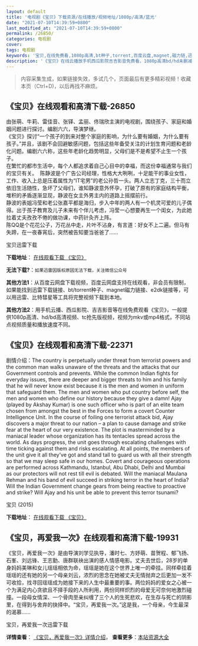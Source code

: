 ```yaml
---
layout: default
title: '电视剧《宝贝》下载资源/在线播放/视频地址/1080p/高清/蓝光'
date: "2021-07-10T14:39:59+0800"
last_modified_at: "2021-07-10T14:39:59+0800"
permalink: /26850/
categories: 电视剧
cover:
tags: 电视剧
keywords: '宝贝,在线免费看,1080p高清,bt种子,torrent,百度云盘,magnet,磁力链,迅雷下载资源'
description: '《宝贝》在线云播放手机西瓜影院吉吉影音免费看，1080p高清bd/hd未删减完整版和tc抢先枪版，mkv/mp4格式，附带bt/torrent种子、magnet/磁力链、百度云盘、网盘资源迅雷下载链接'
---
```


>内容采集生成，如果链接失效，多试几个，页面最后有更多精彩视频！收藏本页（Ctrl+D)，以后再找不麻烦。


## 《宝贝》在线观看和高清下载-26850

由张萌、牛莉、雷佳音、张铎、孟丽、佟瑞欣主演的电视剧，围绕孩子、家庭和婚姻问题进行探讨。编剧六六，导演梦继。<br />《宝贝》探讨&ldquo;一个孩子的到来对整个家庭的影响，为什么要有婚姻，为什么要有孩子。&rdquo;并且，该剧不会回避敏感问题，包括这些年备受关注的计划生育问题和老龄化问题。编剧六六称，这些年老龄化趋势明显，父母们是不是希望不止生一个孩子。<br />在繁忙的都市生活中，每个人都追求着自己心目中的幸福，而这份幸福通常与我们的宝贝有关。&nbsp; 陈静波是个广告公司经理，性格大大咧咧，十足能干的事业女性，工作、收入上总是压着属性为“IT宅男”的老公孙哲一头。两人立志丁克，三十而立依旧生活随性，急坏了父母们，谁知静波意外怀孕，打破了原有的家庭结构平衡，堆积的矛盾逐渐显现，静波在女主外男主内的道路上摇摆前行。<br />静波的表姐冯莹和老公张嘉平都是海归，步入中年的两人有一个机灵可爱的儿子偶得。出于孩子教育及儿子未来有个伴儿考虑，冯莹一心想要再生一个闺女，为此她拉着丈夫孜孜不倦的做功课，中药针灸齐上阵。<br />陈QQ是个花花公子，万花丛中走，片叶不沾身，有言道：好女不上二遍。但马有失蹄，在一夜春宵后，突然被告知要当爸爸了&hellip;…


宝贝迅雷下载

**下载地址**： [在线观看下载 《宝贝》](https://www.993dy.com//vod-detail-id-12236.html) 


**无法下载?**：`如果迅雷因版权原因无法下载，关注微信公众号 `

**其他方法1**：从百度云网盘下载视频，百度云网盘支持在线观看，非会员有限制，如果能找到迅雷下载链接、bt/torrent种子、magnet磁力链接、e2dk链接等，可以用迅雷、比特彗星等工具将完整视频下载到本地。

**其他方法2**：用手机云播、西瓜影院、吉吉影音等在线免费观看《宝贝》，一般提供1080p高清、hd/bd高清视频、tc抢先版视频，视频为mkv或mp4格式，不同站点视频质量和播放速度不同。


## 《宝贝》在线观看和高清下载-22371

剧情介绍：The country is perpetually under threat from terrorist powers and the common man walks unaware of the threats and the attacks that our Government controls and prevents. While the common Indian fights for everyday issues, there are deeper and bigger threats to him and his family that he will never know exist because it is the men and women in uniform that safeguard them. The men and women who put country before self, the men and women who define our history because they give a damn! Ajay (played by Akshay Kumar) is one such officer who is part of an elite team chosen from amongst the best in the Forces to form a covert Counter Intelligence Unit. In the course of foiling one terrorist attack bid, Ajay discovers a major threat to our nation – a plan to cause damage and strike fear at the heart of our very existence. The plot is masterminded by a maniacal leader whose organization has its tentacles spread across the world. As days progress, the unit goes through escalating challenges with time ticking against them and risks escalating. At all points, the members of the unit give it all they’ve got and stand tall to guard us with all their strength so that we may sleep safe in our homes. Covert and courageous operations are performed across Kathmandu, Istanbul, Abu Dhabi, Delhi and Mumbai as our protectors will not rest till evil is debated. Will the maniacal Maulana Rehman and his band of evil succeed in striking terror in the heart of India? Will the Indian Government change gears from being reactive to proactive and strike? Will Ajay and his unit be able to prevent this terror tsunami?


宝贝 (2015)

**下载地址**： [在线观看下载 《宝贝》](https://www.btbtdy.me/btdy/dy524.html) 


## 《宝贝，再爱我一次》在线观看和高清下载-19931

《宝贝，再爱我一次》是由导演刘学见执导，潘时七、方妤萌、苗贺程、郁飞扬、石峯、刘远锋、王志勤、唐群联袂出演的感人情感电影。丈夫去世后，28岁的单身妈妈美琳和女儿瑶瑶相依为命，瑶瑶是她在这个世界上唯一的牵挂。同样牵挂着瑶瑶的还有她的另一个母亲刘云，浓烈的思念在她被丈夫无情抛弃之后更加一发不可收拾，找寻回瑶瑶成为她接下来的人生中最重要的事。两位妈妈的爱女之心被一个为满足内心贪欲且不择手段的人所利用，两份同样炽烈的母爱无可奈何地激烈碰撞。一段母女情深、一个骨肉至亲纠缠了三个人的生死悲欢，在生存与死亡的阴影里，在得到与舍弃的抉择中。“宝贝，再爱我一次。”这是我，一个母亲，今生最深的渴慕……


宝贝，再爱我一次迅雷下载

**详情查看**： [《宝贝，再爱我一次》详情介绍](/movie/19931/)， **查看更多**：[本站资源大全](/movie/t/all/)

